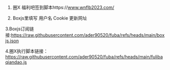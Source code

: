 1. 圈X 福利吧签到脚本https://www.wnflb2023.com/
   
2. Boxjs里填写 用户名 Cookie 更新网址
 
3.Boxjs订阅链接:https://raw.githubusercontent.com/ader90520/fuba/refs/heads/main/boxjs.json

4.圈X执行脚本链接：https://raw.githubusercontent.com/ader90520/fuba/refs/heads/main/fulibaqiandao.js
